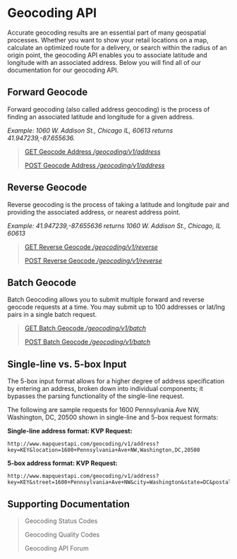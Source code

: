 # Geocoding API
Accurate geocoding results are an essential part of many geospatial processes. Whether you want to show your retail locations on a map, calculate an optimized route for a delivery, or search within the radius of an origin point, the geocoding API enables you to associate latitude and longitude with an associated address. Below you will find all of our documentation for our geocoding API.

## Forward Geocode

Forward geocoding (also called address geocoding) is the process of finding an associated latitude and longitude for a given address.

*Example: 1060 W. Addison St., Chicago IL, 60613 returns 41.947239,-87.655636.*

> [GET Geocode Address */geocoding/v1/address*](./address/get.md)
>
> [POST Geocode Address */geocoding/v1/address*](./address/post.md)

## Reverse Geocode

Reverse geocoding is the process of taking a latitude and longitude pair and providing the associated address, or nearest address point.

*Example: 41.947239,-87.655636 returns 1060 W. Addison St., Chicago, IL 60613*

> [GET Reverse Geocode */geocoding/v1/reverse*](./reverse/get.md)
>
> [POST Reverse Geocode */geocoding/v1/reverse*](./reverse/post.md)

## Batch Geocode

Batch Geocoding allows you to submit multiple forward and reverse geocode requests at a time. You may submit up to 100 addresses or lat/lng pairs in a single batch request.

> [GET Batch Geocode */geocoding/v1/batch*](./batch/get.md)
>
> [POST Batch Geocode */geocoding/v1/batch*](./batch/post.md)

## Single-line vs. 5-box Input

The 5-box input format allows for a higher degree of address specification by entering an address, broken down into individual components; it bypasses the parsing functionality of the single-line request.

The following are sample requests for 1600 Pennsylvania Ave NW, Washington, DC, 20500 shown in single-line and 5-box request formats:

**Single-line address format: KVP Request:**

```
http://www.mapquestapi.com/geocoding/v1/address?key=KEY&location=1600+Pennsylvania+Ave+NW,Washington,DC,20500
```

**5-box address format: KVP Request:**

```
http://www.mapquestapi.com/geocoding/v1/address?key=KEY&street=1600+Pennsylvania+Ave+NW&city=Washington&state=DC&postalCode=20500
```

## Supporting Documentation

> Geocoding Status Codes
> 
> Geocoding Quality Codes
>
> Geocoding API Forum

